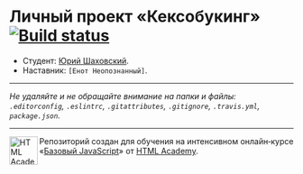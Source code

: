 # Личный проект «Кексобукинг» [![Build status][travis-image]][travis-url]

* Студент: [Юрий Шаховский](https://up.htmlacademy.ru/javascript/10/user/172548).
* Наставник: `[Енот Неопознанный]`.

---

_Не удаляйте и не обращайте внимание на папки и файлы:_<br>
_`.editorconfig`, `.eslintrc`, `.gitattributes`, `.gitignore`, `.travis.yml`, `package.json`._

---

<a href="https://htmlacademy.ru/intensive/javascript"><img align="left" width="50" height="50" title="HTML Academy" src="https://up.htmlacademy.ru/static/img/intensive/javascript/logo-for-github.svg"></a>

Репозиторий создан для обучения на интенсивном онлайн‑курсе «[Базовый JavaScript](https://htmlacademy.ru/intensive/javascript)» от [HTML Academy](https://htmlacademy.ru).

[travis-image]: https://travis-ci.org/htmlacademy-javascript/172548-keksobooking.svg?branch=master
[travis-url]: https://travis-ci.org/htmlacademy-javascript/172548-keksobooking
